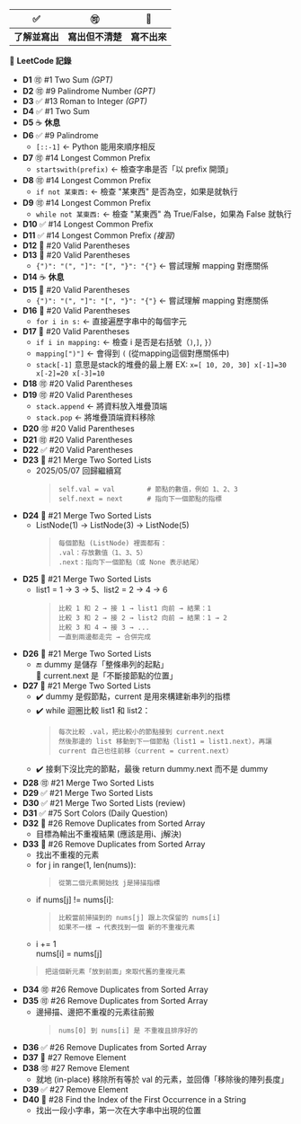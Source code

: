 ✅ | 🉑 | 🚫
--- | --- | --- 
**了解並寫出** | **寫出但不清楚** | **寫不出來**

📌 **LeetCode 記錄**
- **D1** 🉑  #1  Two Sum *(GPT)*
- **D2** 🉑  #9  Palindrome Number *(GPT)*
- **D3** ✅  #13 Roman to Integer *(GPT)*
- **D4** ✅  #1  Two Sum  
- **D5** ☕ **休息**
- **D6** ✅  #9  Palindrome  
  - `[::-1]` ← Python 能用來順序相反
- **D7** 🉑  #14 Longest Common Prefix  
  - `startswith(prefix)` ← 檢查字串是否「以 prefix 開頭」
- **D8** 🉑  #14 Longest Common Prefix  
  - `if not 某東西:` ← 檢查 "某東西" 是否為空，如果是就執行
- **D9** 🉑  #14 Longest Common Prefix  
  - `while not 某東西:` ← 檢查 "某東西" 為 True/False，如果為 False 就執行
- **D10** ✅  #14 Longest Common Prefix
- **D11** ✅  #14 Longest Common Prefix *(複習)*
- **D12** 🚫  #20 Valid Parentheses  
- **D13** 🚫  #20 Valid Parentheses  
  - `{")": "(", "]": "[", "}": "{"}` ← 嘗試理解 mapping 對應關係
- **D14** ☕ **休息**
- **D15** 🚫  #20 Valid Parentheses
  - `{")": "(", "]": "[", "}": "{"}` ← 嘗試理解 mapping 對應關係
- **D16** 🚫  #20 Valid Parentheses
  - `for i in s:` ← 直接遍歷字串中的每個字元
- **D17** 🚫  #20 Valid Parentheses
  - `if i in mapping:` ← 檢查 i 是否是右括號（`)`,`]`, `}`）
  - `mapping[")"]`  ← 會得到 `(`  (從mapping這個對應關係中)
  - `stack[-1]` 意思是stack的堆疊的最上層 EX: `x=[ 10, 20, 30] x[-1]=30 x[-2]=20 x[-3]=10`
- **D18** 🉑  #20 Valid Parentheses
- **D19** 🉑  #20 Valid Parentheses
   - `stack.append`  ← 將資料放入堆疊頂端
   - `stack.pop`     ← 將堆疊頂端資料移除
- **D20** 🉑  #20 Valid Parentheses
- **D21** 🉑  #20 Valid Parentheses
- **D22** ✅  #20 Valid Parentheses
- **D23** 🚫  #21 Merge Two Sorted Lists
  - 2025/05/07 回歸繼續寫<br>
    > `self.val = val        # 節點的數值，例如 1、2、3`<br>
    > `self.next = next      # 指向下一個節點的指標`
- **D24** 🚫  #21 Merge Two Sorted Lists
  - ListNode(1) -> ListNode(3) -> ListNode(5) <br>
    > `每個節點 (ListNode) 裡面都有：`<br>
    > `.val：存放數值（1、3、5）`<br>
    > `.next：指向下一個節點（或 None 表示結尾）`
- **D25** 🚫  #21 Merge Two Sorted Lists
  - list1 = 1 -> 3 -> 5、list2 = 2 -> 4 -> 6<br>
    > `比較 1 和 2 → 接 1 → list1 向前 → 結果：1`<br>
    > `比較 3 和 2 → 接 2 → list2 向前 → 結果：1 → 2`<br>
    > `比較 3 和 4 → 接 3 → ...`<br>
    > `一直到兩邊都走完 → 合併完成`
- **D26** 🚫  #21 Merge Two Sorted Lists
  - 🔚 dummy 是儲存「整條串列的起點」<br>
    🔧 current.next 是「不斷接節點的位置」
- **D27** 🚫  #21 Merge Two Sorted Lists
  - ✔️ dummy 是假節點，current 是用來構建新串列的指標<br>
  - ✔️ while 迴圈比較 list1 和 list2：<br>
    > `每次比較 .val，把比較小的節點接到 current.next`<br>
    > `然後那邊的 list 移動到下一個節點（list1 = list1.next），再讓 current 自己也往前移（current = current.next）`<br>
  - ✔️ 接剩下沒比完的節點，最後 return dummy.next 而不是 dummy
- **D28** 🉑  #21 Merge Two Sorted Lists
- **D29** ✅  #21 Merge Two Sorted Lists
- **D30** ✅  #21 Merge Two Sorted Lists (review)
- **D31** ✅  #75 Sort Colors (Daily Question)
- **D32** 🚫  #26 Remove Duplicates from Sorted Array
  - 目標為輸出不重複結果 (應該是用i、j解決)<br>
- **D33** 🚫  #26 Remove Duplicates from Sorted Array
  - 找出不重複的元素<br>
  - for j in range(1, len(nums)):<br>
    > `從第二個元素開始找 j是掃描指標`<br>
  - if nums[j] != nums[i]:<br>
    > `比較當前掃描到的 nums[j] 跟上次保留的 nums[i]`<br>
    > `如果不一樣 → 代表找到一個 新的不重複元素`<br>
  -  i += 1<br>
     nums[i] = nums[j]<br>
    > `把這個新元素「放到前面」來取代舊的重複元素`<br>
- **D34** 🉑  #26 Remove Duplicates from Sorted Array
- **D35** 🉑  #26 Remove Duplicates from Sorted Array
  - 邊掃描、邊把不重複的元素往前搬<br>
      > `nums[0] 到 nums[i] 是 不重複且排序好的`<br>
- **D36** ✅  #26 Remove Duplicates from Sorted Array
- **D37** 🚫  #27 Remove Element
- **D38** 🉑  #27 Remove Element
  - 就地 (in-place) 移除所有等於 val 的元素，並回傳「移除後的陣列長度」<br>
- **D39** ✅  #27 Remove Element
- **D40** 🚫  #28 Find the Index of the First Occurrence in a String
  - 找出一段小字串，第一次在大字串中出現的位置<br>
